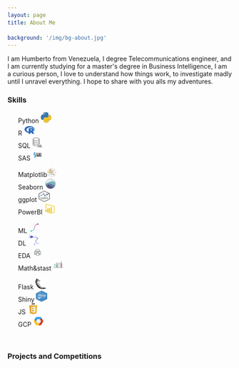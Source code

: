 ```yaml
---
layout: page
title: About Me

background: '/img/bg-about.jpg'
---
```


I am Humberto from Venezuela, I degree Telecommunications engineer, and I am currently studying for a master's degree in Business Intelligence, I am a curious person, I love to understand how things work, to investigate madly until I unravel everything. I hope to share with you alls my adventures.

<h3> Skills</h3>
<div class="container">

<div class="row">
  <div class="col">
  <ul style="list-style-type:none;">
  <li > Python <img src="img\about\python.webp"  alt="Python" width="25" height="25">  </li>
  <li > R  <img src="img\about\R.webp"  alt="R" width="25" height="25"></li>
  <li > SQL  <img src="img\about\SQL.webp"  alt="SQL" width="25" height="25"></li>
  <li > SAS  <img src="img\about\SAS.png"  alt="SAS" width="25" height="25"></li>
  </ul></div>
  <div class="col"><ul style="list-style-type:none">
  <li > Matplotlib<img src="img\about\matplotlib.png"  alt="Matplotlib" width="20" height="20"> </li>
  <li> Seaborn <img src="img\about\seaborn.png"  alt="Sns" width="25" height="25"> </li>
  <li> ggplot <img src="img\about\ggplot.jpg"  alt="ggplot" width="25" height="25"> </li>
  <li> PowerBI <img src="img\about\powerbi.png"  alt="Powerbi" width="25" height="25"> </li>
  </ul></div>
  <div class="col"><ul style="list-style-type:none;">
  <li>ML  <img src="img\about\ML.jpg"  alt="ML" width="25" height="25"> </li>
  <li>DL <img src="img\about\DL.png"  alt="DL" width="25" height="25"> </li>
  <li>EDA  <img src="img\about\EDA.jpg"  alt="EDA" width="25" height="25"> </li>
  <li>Math&stast <img src="img\about\stast.png"  alt="stast" width="25" height="25">  </li>
  </ul>
  </div>
  <div class="col"><ul style="list-style-type:none;">
  <li>Flask  <img src="img\about\flask.png"  alt="flask" width="25" height="25"> </li>
  <li>Shiny <img src="img\about\shiny.jpg"  alt="shiny" width="25" height="25"> </li>
  <li>JS <img src="img\about\JS.webp"  alt="JS" width="25" height="25"> </li>
  <li> GCP <img src="img\about\gcp.png"  alt="GCP" width="25" height="25">  </li>
  </ul>
  </div>
</div>
</div>

<br>
<h3> Projects and Competitions </h3>
<div class="container">
</div>

<br>

